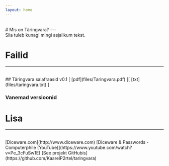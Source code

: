 ```yaml
---
layout: home
---
```

<br/>
# Mis on Täringvara?  
---
<br/>
Siia tuleb kunagi mingi asjalikum tekst.


# Failid
---
<br/>
## Täringvara salafraasid v0.1 [ [pdf](files/Taringvara.pdf) ][ [txt](files/taringvara.txt) ]

### Vanemad versioonid

# Lisa

---
<br/>
[Diceware.com](http://www.diceware.com)  
[Diceware & Passwords - Computerphile (YouTube)](https://www.youtube.com/watch?v=Pe_3cFuSw1E)  
[See projekt GitHubis](https://github.com/KaarelP2rtel/taringvara)
